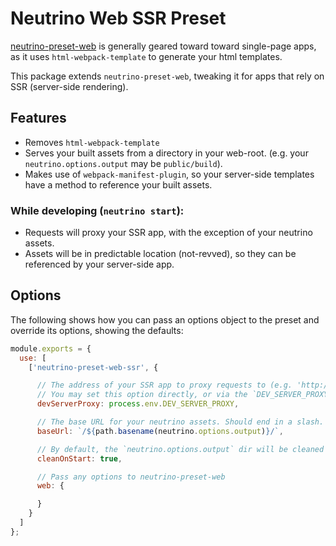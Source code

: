 # Neutrino Web SSR Preset

[neutrino-preset-web](https://neutrino.js.org/presets/neutrino-preset-web/) is generally geared toward toward single-page apps, as it uses `html-webpack-template` to generate your html templates.

This package extends `neutrino-preset-web`, tweaking it for apps that rely on SSR (server-side rendering).

## Features

- Removes `html-webpack-template`
- Serves your built assets from a directory in your web-root. (e.g. your `neutrino.options.output` may be `public/build`).
- Makes use of `webpack-manifest-plugin`, so your server-side templates have a method to reference your built assets.

### While developing (`neutrino start`):

- Requests will proxy your SSR app, with the exception of your neutrino assets.
- Assets will be in predictable location (not-revved), so they can be referenced by your server-side app.

## Options

The following shows how you can pass an options object to the preset and override its options, showing the defaults:

```js
module.exports = {
  use: [
    ['neutrino-preset-web-ssr', {

      // The address of your SSR app to proxy requests to (e.g. 'http://localhost:3000').
      // You may set this option directly, or via the `DEV_SERVER_PROXY` env var.
      devServerProxy: process.env.DEV_SERVER_PROXY,

      // The base URL for your neutrino assets. Should end in a slash. By default this is derived from `neutrino.options.output` (e.g. '/build/')
      baseUrl: `/${path.basename(neutrino.options.output)}/`,

      // By default, the `neutrino.options.output` dir will be cleaned on `neutrino start`. This can be used as a mechanism for your SSR app to determine if it should serve revved or non-revved assets.
      cleanOnStart: true,

      // Pass any options to neutrino-preset-web
      web: {

      }
    }
  ]
};
```
